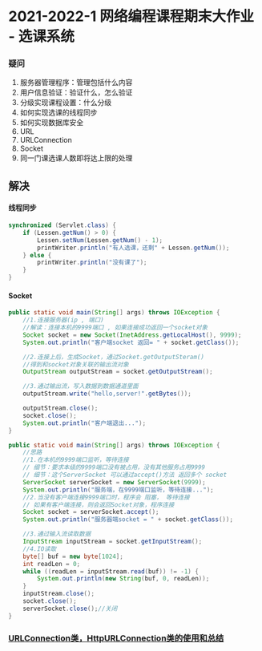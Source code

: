 # 2021-2022-1 网络编程课程期末大作业 - 选课系统



### 疑问

1. 服务器管理程序：管理包括什么内容
2. 用户信息验证：验证什么，怎么验证
3. 分级实现课程设置：什么分级
4. 如何实现选课的线程同步
5. 如何实现数据库安全
6. URL
7. URLConnection
8. Socket
9. 同一门课选课人数即将达上限的处理



## 解决



#### 线程同步

```java
synchronized (Servlet.class) {
    if (Lessen.getNum() > 0) {
        Lessen.setNum(Lessen.getNum() - 1);
        printWriter.println("有人选课，还剩" + Lessen.getNum());
    } else {
        printWriter.println("没有课了");
    }
}
```



#### Socket

```java
public static void main(String[] args) throws IOException {
    //1.连接服务器(ip , 端口)
    //解读：连接本机的9999端口 , 如果连接成功返回一个socket对象
    Socket socket = new Socket(InetAddress.getLocalHost(), 9999);
    System.out.println("客户端socket 返回= " + socket.getClass());

    //2.连接上后，生成Socket，通过Socket.getOutputSteram()
    //得到和socket对象关联的输出流对象
    OutputStream outputStream = socket.getOutputStream();

    //3.通过输出流，写入数据到数据通道里面
    outputStream.write("hello,server!".getBytes());

    outputStream.close();
    socket.close();
    System.out.println("客户端退出...");
}
```

```java
public static void main(String[] args) throws IOException {
    //思路
    //1.在本机的9999端口监听，等待连接
    // 细节：要求本级的9999端口没有被占用，没有其他服务占用9999
    // 细节：这个ServerSocket 可以通过accept()方法 返回多个 socket
    ServerSocket serverSocket = new ServerSocket(9999);
    System.out.println("服务端，在9999端口监听，等待连接...");
    //2.当没有客户端连接9999端口时，程序会 阻塞， 等待连接
    // 如果有客户端连接，则会返回Socket对象，程序连接
    Socket socket = serverSocket.accept();
    System.out.println("服务器端socket = " + socket.getClass());

    //3.通过输入流读取数据
    InputStream inputStream = socket.getInputStream();
    //4.IO读取
    byte[] buf = new byte[1024];
    int readLen = 0;
    while ((readLen = inputStream.read(buf)) != -1) {
        System.out.println(new String(buf, 0, readLen));
    }
    inputStream.close();
    socket.close();
    serverSocket.close();//关闭
}
```



### [URLConnection类，HttpURLConnection类的使用和总结](https://blog.csdn.net/laiyaxing/article/details/51585755)
